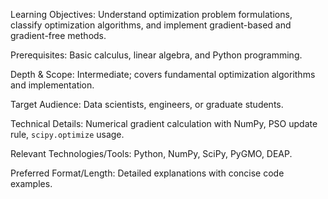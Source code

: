 Learning Objectives: Understand optimization problem formulations, classify optimization algorithms, and implement gradient-based and gradient-free methods.

Prerequisites: Basic calculus, linear algebra, and Python programming.

Depth & Scope: Intermediate; covers fundamental optimization algorithms and implementation.

Target Audience: Data scientists, engineers, or graduate students.

Technical Details: Numerical gradient calculation with NumPy, PSO update rule, `scipy.optimize` usage.

Relevant Technologies/Tools: Python, NumPy, SciPy, PyGMO, DEAP.

Preferred Format/Length: Detailed explanations with concise code examples.
